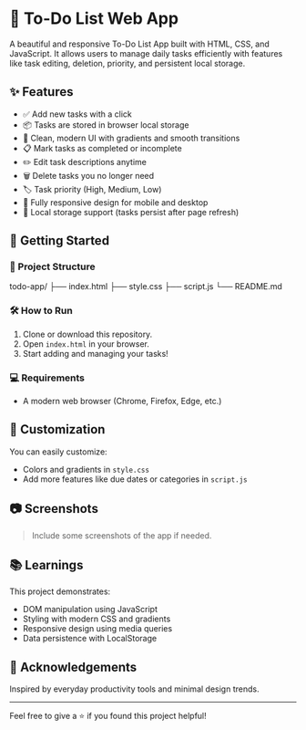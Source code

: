 # 📝 To-Do List Web App

A beautiful and responsive To-Do List App built with HTML, CSS, and JavaScript. It allows users to manage daily tasks efficiently with features like task editing, deletion, priority, and persistent local storage.

## ✨ Features

- ✅ Add new tasks with a click
- 📦 Tasks are stored in browser local storage
- 🎨 Clean, modern UI with gradients and smooth transitions
- 📋 Mark tasks as completed or incomplete
- ✏️ Edit task descriptions anytime
- 🗑️ Delete tasks you no longer need
- 🏷️ Task priority (High, Medium, Low)
- 📱 Fully responsive design for mobile and desktop
- 💾 Local storage support (tasks persist after page refresh)

## 🚀 Getting Started

### 📁 Project Structure
todo-app/
├── index.html
├── style.css
├── script.js
└── README.md
### 🛠️ How to Run

1. Clone or download this repository.
2. Open `index.html` in your browser.
3. Start adding and managing your tasks!

### 💻 Requirements

- A modern web browser (Chrome, Firefox, Edge, etc.)

## 🔧 Customization

You can easily customize:
- Colors and gradients in `style.css`
- Add more features like due dates or categories in `script.js`

## 📷 Screenshots

> Include some screenshots of the app if needed.

## 📚 Learnings

This project demonstrates:
- DOM manipulation using JavaScript
- Styling with modern CSS and gradients
- Responsive design using media queries
- Data persistence with LocalStorage

## 🙌 Acknowledgements

Inspired by everyday productivity tools and minimal design trends.

---

Feel free to give a ⭐ if you found this project helpful!